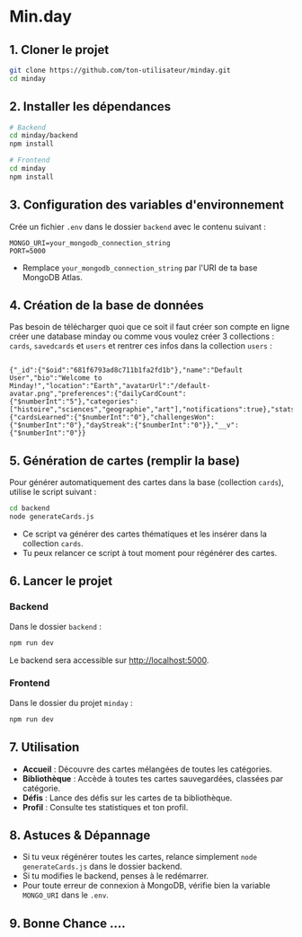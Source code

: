 # Min.day

## 1. Cloner le projet

```bash
git clone https://github.com/ton-utilisateur/minday.git
cd minday
```

## 2. Installer les dépendances

```bash
# Backend
cd minday/backend
npm install

# Frontend
cd minday
npm install
```

## 3. Configuration des variables d'environnement

Crée un fichier `.env` dans le dossier `backend` avec le contenu suivant :

```
MONGO_URI=your_mongodb_connection_string
PORT=5000
```

- Remplace `your_mongodb_connection_string` par l'URI de ta base MongoDB Atlas.

## 4. Création de la base de données

Pas besoin de télécharger quoi que ce soit il faut créer son compte en ligne créer une database minday ou comme vous voulez créer 3 collections : `cards`, `savedcards` et `users` et rentrer ces infos dans la collection `users` :

```

{"_id":{"$oid":"681f6793ad8c711b1fa2fd1b"},"name":"Default User","bio":"Welcome to Minday!","location":"Earth","avatarUrl":"/default-avatar.png","preferences":{"dailyCardCount":{"$numberInt":"5"},"categories":["histoire","sciences","geographie","art"],"notifications":true},"stats":{"cardsLearned":{"$numberInt":"0"},"challengesWon":{"$numberInt":"0"},"dayStreak":{"$numberInt":"0"}},"__v":{"$numberInt":"0"}}
```

## 5. Génération de cartes (remplir la base)

Pour générer automatiquement des cartes dans la base (collection `cards`), utilise le script suivant :

```bash
cd backend
node generateCards.js
```

- Ce script va générer des cartes thématiques et les insérer dans la collection `cards`.
- Tu peux relancer ce script à tout moment pour régénérer des cartes.

## 6. Lancer le projet

### Backend

Dans le dossier `backend` :

```bash
npm run dev
```

Le backend sera accessible sur [http://localhost:5000](http://localhost:5000).

### Frontend

Dans le dossier du projet `minday` :

```bash
npm run dev
```

## 7. Utilisation

- **Accueil** : Découvre des cartes mélangées de toutes les catégories.
- **Bibliothèque** : Accède à toutes tes cartes sauvegardées, classées par catégorie.
- **Défis** : Lance des défis sur les cartes de ta bibliothèque.
- **Profil** : Consulte tes statistiques et ton profil.

## 8. Astuces & Dépannage

- Si tu veux régénérer toutes les cartes, relance simplement `node generateCards.js` dans le dossier backend.
- Si tu modifies le backend, penses à le redémarrer.
- Pour toute erreur de connexion à MongoDB, vérifie bien la variable `MONGO_URI` dans le `.env`.

## 9. Bonne Chance ....
